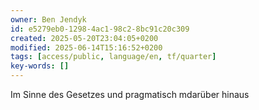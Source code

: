 ```yaml
---
owner: Ben Jendyk
id: e5279eb0-1298-4ac1-98c2-8bc91c20c309
created: 2025-05-20T23:04:05+0200
modified: 2025-06-14T15:16:52+0200
tags: [access/public, language/en, tf/quarter]
key-words: []
---
```


Im Sinne des Gesetzes und pragmatisch mdarüber hinaus 